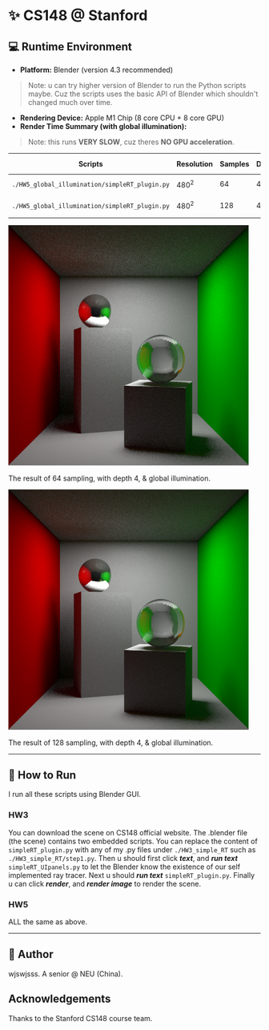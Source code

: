 # ✨ CS148 @ Stanford

## 💻 Runtime Environment

- **Platform:** Blender (version 4.3 recommended)  
 >Note: u can try higher version of Blender to run the Python scripts maybe. Cuz the 
 scripts uses the basic API of Blender which shouldn't changed much over time.
- **Rendering Device:** Apple M1 Chip (8 core CPU + 8 core GPU)  
- **Render Time Summary (with global illumination):**
 >Note: this runs **VERY SLOW**, cuz theres **NO GPU acceleration**.

| Scripts                                       |Resolution|Samples|Depth|Time (approx.)|
|-----------------------------------------------|----------|-------|-----|--------------|
| `./HW5_global_illumination/simpleRT_plugin.py`| $480^2$  | 64    |  4  |2:15:00 😭   |
| `./HW5_global_illumination/simpleRT_plugin.py`| $480^2$  | 128   |  4  |3:20:00 ☠️   |

![result1](./HW5_global_illumination/images/cornell_box_samples64_depth4.png)

The result of 64 sampling, with depth 4, & global illumination.

![result2](./HW5_global_illumination/images/cornell_box_samples128_depth4.png)

The result of 128 sampling, with depth 4, & global illumination.

---

## 🚀 How to Run

I run all these scripts using Blender GUI. 

### HW3

You can download the scene on CS148 official website. The .blender file (the scene) contains 
two embedded scripts. You can replace the content of `simpleRT_plugin.py` with any of my .py files under
`./HW3_simple_RT` such as `./HW3_simple_RT/step1.py`. Then u should first click ***text***, and ***run text*** `simpleRT_UIpanels.py`
 to let the Blender know the existence of our self implemented ray tracer. Next u should ***run text*** `simpleRT_plugin.py`.
Finally u can click ***render***, and ***render image*** to render the scene.

### HW5

ALL the same as above.

---

## 👤 Author

wjswjsss. A senior @ NEU (China).

## Acknowledgements

Thanks to the Stanford CS148 course team.
